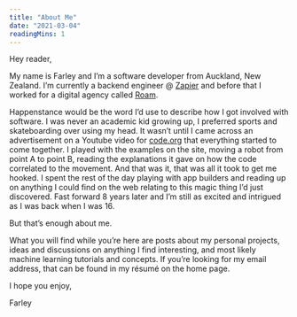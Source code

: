 ```yaml
---
title: "About Me"
date: "2021-03-04"
readingMins: 1
---
```


<p>Hey reader,</p>

<p>My name is Farley and I’m a software developer from Auckland, New Zealand. I’m currently a backend engineer @ <a href="https://www.zapier.com">Zapier</a> and before that I worked for a digital agency called <a href="https://www.roamdigital.com">Roam</a>.</p>

<p>Happenstance would be the word I’d use to describe how I got involved with software. I was never an academic kid growing up, I preferred sports and skateboarding over using my head. It wasn’t until I came across an advertisement on a Youtube video for <a href="https://www.code.org">code.org</a> that everything started to come together. I played with the examples on the site, moving a robot from point A to point B, reading the explanations it gave on how the code correlated to the movement. And that was it, that was all it took to get me hooked. I spent the rest of the day playing with app builders and reading up on anything I could find on the web relating to this magic thing I’d just discovered. Fast forward 8 years later and I’m still as excited and intrigued as I was back when I was 16.</p>

<p>But that’s enough about me.</p>

<p>What you will find while you’re here are posts about my personal projects, ideas and discussions on anything I find interesting, and most likely machine learning tutorials and concepts. If you’re looking for my email address, that can be found in my résumé on the home page.</p>

<p>I hope you enjoy,</p>
<p>Farley</p>
